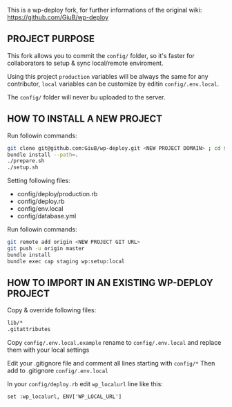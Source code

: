 This is a wp-deploy fork, for further informations of the original wiki:
https://github.com/GiuB/wp-deploy

## PROJECT PURPOSE

This fork allows you to commit the `config/` folder, so it's faster for collaborators to setup & sync local/remote enviroment.

Using this project `production` variables will be always the same for any contributor, `local` variables can be customize by editin `config/.env.local`.

The `config/` folder will never bu uploaded to the server.

## HOW TO INSTALL A NEW PROJECT

Run followin commands:

```bash
git clone git@github.com:GiuB/wp-deploy.git <NEW PROJECT DOMAIN> ; cd $_
bundle install --path=.
./prepare.sh
./setup.sh
```

Setting following files:
- config/deploy/production.rb
- config/deploy.rb
- config/env.local
- config/database.yml

Run followin commands:
```bash
git remote add origin <NEW PROJECT GIT URL>
git push -u origin master
bundle install
bundle exec cap staging wp:setup:local
```

## HOW TO IMPORT IN AN EXISTING WP-DEPLOY PROJECT

Copy & override following files:
```bash
lib/*
.gitattributes
```

Copy `config/.env.local.example` rename to `config/.env.local` and replace them with your local settings

Edit your .gitignore file and comment all lines starting with `config/*`
Then add to .gitignore `config/.env.local`

In your `config/deploy.rb` edit `wp_localurl` line like this:
```
set :wp_localurl, ENV['WP_LOCAL_URL']
```